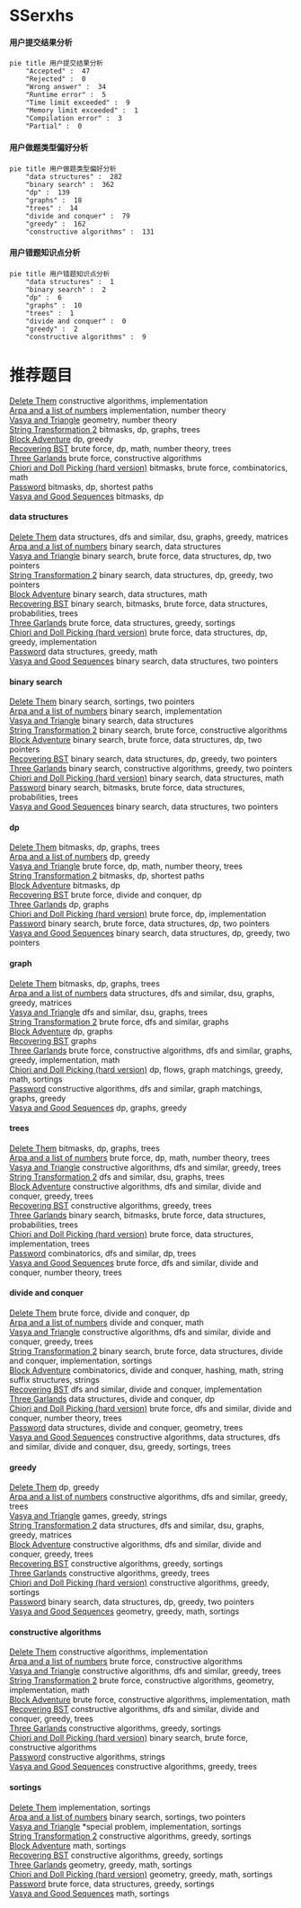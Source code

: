 # SSerxhs
<!-- tabs:start -->
#### **用户提交结果分析**

```mermaid
pie title 用户提交结果分析
    "Accepted" :  47
    "Rejected" :  0
    "Wrong answer" :  34
    "Runtime error" :  5
    "Time limit exceeded" :  9
    "Memory limit exceeded" :  1
    "Compilation error" :  3
    "Partial" :  0
```
#### **用户做题类型偏好分析**

```mermaid
pie title 用户做题类型偏好分析
    "data structures" :  282
    "binary search" :  362
    "dp" :  139
    "graphs" :  18
    "trees" :  14
    "divide and conquer" :  79
    "greedy" :  162
    "constructive algorithms" :  131
```
#### **用户错题知识点分析**

```mermaid
pie title 用户错题知识点分析
    "data structures" :  1
    "binary search" :  2
    "dp" :  6
    "graphs" :  10
    "trees" :  1
    "divide and conquer" :  0
    "greedy" :  2
    "constructive algorithms" :  9
```
<!-- tabs:end -->
# 推荐题目
[Delete Them](http://codeforces.com/problemset/problem/730/H)		constructive algorithms,
                        implementation		  
[Arpa and a list of numbers](https://codeforces.com/contest/851/problem/D)		implementation,
                        number theory		  
[Vasya and Triangle](https://codeforces.com/contest/1058/problem/D)		geometry,
                        number theory		  
[String Transformation 2](http://codeforces.com/problemset/problem/1383/C)		bitmasks,
                        dp,
                        graphs,
                        trees		  
[Block Adventure](http://codeforces.com/problemset/problem/1200/B)		dp,
                        greedy		  
[Recovering BST](http://codeforces.com/problemset/problem/1025/D)		brute force,
                        dp,
                        math,
                        number theory,
                        trees		  
[Three Garlands](http://codeforces.com/problemset/problem/911/C)		brute force,
                        constructive algorithms		  
[Chiori and Doll Picking (hard version)](http://codeforces.com/problemset/problem/1336/E2)		bitmasks,
                        brute force,
                        combinatorics,
                        math		  
[Password](http://codeforces.com/problemset/problem/79/D)		bitmasks,
                        dp,
                        shortest paths		  
[Vasya and Good Sequences](https://codeforces.com/contest/1058/problem/E)		bitmasks,
                        dp		  
<!-- tabs:start -->
#### **data structures**
[Delete Them](http://codeforces.com/problemset/problem/1335/F)		data structures,
                        dfs and similar,
                        dsu,
                        graphs,
                        greedy,
                        matrices		  
[Arpa and a list of numbers](http://codeforces.com/problemset/problem/845/E)		binary search,
                        data structures		  
[Vasya and Triangle](http://codeforces.com/problemset/problem/1335/E1)		binary search,
                        brute force,
                        data structures,
                        dp,
                        two pointers		  
[String Transformation 2](http://codeforces.com/problemset/problem/1492/C)		binary search,
                        data structures,
                        dp,
                        greedy,
                        two pointers		  
[Block Adventure](http://codeforces.com/problemset/problem/1490/G)		binary search,
                        data structures,
                        math		  
[Recovering BST](http://codeforces.com/problemset/problem/1479/D)		binary search,
                        bitmasks,
                        brute force,
                        data structures,
                        probabilities,
                        trees		  
[Three Garlands](http://codeforces.com/problemset/problem/1497/A)		brute force,
                        data structures,
                        greedy,
                        sortings		  
[Chiori and Doll Picking (hard version)](http://codeforces.com/problemset/problem/1491/C)		brute force,
                        data structures,
                        dp,
                        greedy,
                        implementation		  
[Password](http://codeforces.com/problemset/problem/1492/B)		data structures,
                        greedy,
                        math		  
[Vasya and Good Sequences](http://codeforces.com/problemset/problem/1436/E)		binary search,
                        data structures,
                        two pointers		  
#### **binary search**
[Delete Them](http://codeforces.com/problemset/problem/1166/C)		binary search,
                        sortings,
                        two pointers		  
[Arpa and a list of numbers](http://codeforces.com/problemset/problem/474/B)		binary search,
                        implementation		  
[Vasya and Triangle](http://codeforces.com/problemset/problem/845/E)		binary search,
                        data structures		  
[String Transformation 2](http://codeforces.com/problemset/problem/938/C)		binary search,
                        brute force,
                        constructive algorithms		  
[Block Adventure](http://codeforces.com/problemset/problem/1335/E1)		binary search,
                        brute force,
                        data structures,
                        dp,
                        two pointers		  
[Recovering BST](http://codeforces.com/problemset/problem/1492/C)		binary search,
                        data structures,
                        dp,
                        greedy,
                        two pointers		  
[Three Garlands](http://codeforces.com/problemset/problem/1463/D)		binary search,
                        constructive algorithms,
                        greedy,
                        two pointers		  
[Chiori and Doll Picking (hard version)](http://codeforces.com/problemset/problem/1490/G)		binary search,
                        data structures,
                        math		  
[Password](http://codeforces.com/problemset/problem/1479/D)		binary search,
                        bitmasks,
                        brute force,
                        data structures,
                        probabilities,
                        trees		  
[Vasya and Good Sequences](http://codeforces.com/problemset/problem/1436/E)		binary search,
                        data structures,
                        two pointers		  
#### **dp**
[Delete Them](http://codeforces.com/problemset/problem/1383/C)		bitmasks,
                        dp,
                        graphs,
                        trees		  
[Arpa and a list of numbers](http://codeforces.com/problemset/problem/1200/B)		dp,
                        greedy		  
[Vasya and Triangle](http://codeforces.com/problemset/problem/1025/D)		brute force,
                        dp,
                        math,
                        number theory,
                        trees		  
[String Transformation 2](http://codeforces.com/problemset/problem/79/D)		bitmasks,
                        dp,
                        shortest paths		  
[Block Adventure](https://codeforces.com/contest/1058/problem/E)		bitmasks,
                        dp		  
[Recovering BST](http://codeforces.com/problemset/problem/372/B)		brute force,
                        divide and conquer,
                        dp		  
[Three Garlands](http://codeforces.com/problemset/problem/8/E)		dp,
                        graphs		  
[Chiori and Doll Picking (hard version)](http://codeforces.com/problemset/problem/1421/E)		brute force,
                        dp,
                        implementation		  
[Password](http://codeforces.com/problemset/problem/1335/E1)		binary search,
                        brute force,
                        data structures,
                        dp,
                        two pointers		  
[Vasya and Good Sequences](http://codeforces.com/problemset/problem/1492/C)		binary search,
                        data structures,
                        dp,
                        greedy,
                        two pointers		  
#### **graph**
[Delete Them](http://codeforces.com/problemset/problem/1383/C)		bitmasks,
                        dp,
                        graphs,
                        trees		  
[Arpa and a list of numbers](http://codeforces.com/problemset/problem/1335/F)		data structures,
                        dfs and similar,
                        dsu,
                        graphs,
                        greedy,
                        matrices		  
[Vasya and Triangle](http://codeforces.com/problemset/problem/652/E)		dfs and similar,
                        dsu,
                        graphs,
                        trees		  
[String Transformation 2](http://codeforces.com/problemset/problem/869/D)		brute force,
                        dfs and similar,
                        graphs		  
[Block Adventure](http://codeforces.com/problemset/problem/8/E)		dp,
                        graphs		  
[Recovering BST](http://codeforces.com/problemset/problem/600/F)		graphs		  
[Three Garlands](http://codeforces.com/problemset/problem/1487/C)		brute force,
                        constructive algorithms,
                        dfs and similar,
                        graphs,
                        greedy,
                        implementation,
                        math		  
[Chiori and Doll Picking (hard version)](http://codeforces.com/problemset/problem/1437/C)		dp,
                        flows,
                        graph matchings,
                        greedy,
                        math,
                        sortings		  
[Password](http://codeforces.com/problemset/problem/1470/D)		constructive algorithms,
                        dfs and similar,
                        graph matchings,
                        graphs,
                        greedy		  
[Vasya and Good Sequences](http://codeforces.com/problemset/problem/1476/C)		dp,
                        graphs,
                        greedy		  
#### **trees**
[Delete Them](http://codeforces.com/problemset/problem/1383/C)		bitmasks,
                        dp,
                        graphs,
                        trees		  
[Arpa and a list of numbers](http://codeforces.com/problemset/problem/1025/D)		brute force,
                        dp,
                        math,
                        number theory,
                        trees		  
[Vasya and Triangle](http://codeforces.com/problemset/problem/1092/E)		constructive algorithms,
                        dfs and similar,
                        greedy,
                        trees		  
[String Transformation 2](http://codeforces.com/problemset/problem/652/E)		dfs and similar,
                        dsu,
                        graphs,
                        trees		  
[Block Adventure](http://codeforces.com/problemset/problem/321/C)		constructive algorithms,
                        dfs and similar,
                        divide and conquer,
                        greedy,
                        trees		  
[Recovering BST](https://codeforces.com/contest/1246/problem/D)		constructive algorithms,
                        greedy,
                        trees		  
[Three Garlands](http://codeforces.com/problemset/problem/1479/D)		binary search,
                        bitmasks,
                        brute force,
                        data structures,
                        probabilities,
                        trees		  
[Chiori and Doll Picking (hard version)](http://codeforces.com/problemset/problem/1511/C)		brute force,
                        data structures,
                        implementation,
                        trees		  
[Password](http://codeforces.com/problemset/problem/1499/F)		combinatorics,
                        dfs and similar,
                        dp,
                        trees		  
[Vasya and Good Sequences](http://codeforces.com/problemset/problem/1491/E)		brute force,
                        dfs and similar,
                        divide and conquer,
                        number theory,
                        trees		  
#### **divide and conquer**
[Delete Them](http://codeforces.com/problemset/problem/372/B)		brute force,
                        divide and conquer,
                        dp		  
[Arpa and a list of numbers](http://codeforces.com/problemset/problem/117/D)		divide and conquer,
                        math		  
[Vasya and Triangle](http://codeforces.com/problemset/problem/321/C)		constructive algorithms,
                        dfs and similar,
                        divide and conquer,
                        greedy,
                        trees		  
[String Transformation 2](http://codeforces.com/problemset/problem/1461/D)		binary search,
                        brute force,
                        data structures,
                        divide and conquer,
                        implementation,
                        sortings		  
[Block Adventure](http://codeforces.com/problemset/problem/1466/G)		combinatorics,
                        divide and conquer,
                        hashing,
                        math,
                        string suffix structures,
                        strings		  
[Recovering BST](http://codeforces.com/problemset/problem/1490/D)		dfs and similar,
                        divide and conquer,
                        implementation		  
[Three Garlands](https://codeforces.com/contest/1483/problem/C)		data structures,
                        divide and conquer,
                        dp		  
[Chiori and Doll Picking (hard version)](http://codeforces.com/problemset/problem/1491/E)		brute force,
                        dfs and similar,
                        divide and conquer,
                        number theory,
                        trees		  
[Password](http://codeforces.com/problemset/problem/1303/G)		data structures,
                        divide and conquer,
                        geometry,
                        trees		  
[Vasya and Good Sequences](http://codeforces.com/problemset/problem/1494/D)		constructive algorithms,
                        data structures,
                        dfs and similar,
                        divide and conquer,
                        dsu,
                        greedy,
                        sortings,
                        trees		  
#### **greedy**
[Delete Them](http://codeforces.com/problemset/problem/1200/B)		dp,
                        greedy		  
[Arpa and a list of numbers](http://codeforces.com/problemset/problem/1092/E)		constructive algorithms,
                        dfs and similar,
                        greedy,
                        trees		  
[Vasya and Triangle](http://codeforces.com/problemset/problem/1220/C)		games,
                        greedy,
                        strings		  
[String Transformation 2](http://codeforces.com/problemset/problem/1335/F)		data structures,
                        dfs and similar,
                        dsu,
                        graphs,
                        greedy,
                        matrices		  
[Block Adventure](http://codeforces.com/problemset/problem/321/C)		constructive algorithms,
                        dfs and similar,
                        divide and conquer,
                        greedy,
                        trees		  
[Recovering BST](http://codeforces.com/problemset/problem/246/A)		constructive algorithms,
                        greedy,
                        sortings		  
[Three Garlands](https://codeforces.com/contest/1246/problem/D)		constructive algorithms,
                        greedy,
                        trees		  
[Chiori and Doll Picking (hard version)](https://codeforces.com/contest/1447/problem/C)		constructive algorithms,
                        greedy,
                        sortings		  
[Password](http://codeforces.com/problemset/problem/1492/C)		binary search,
                        data structures,
                        dp,
                        greedy,
                        two pointers		  
[Vasya and Good Sequences](https://codeforces.com/contest/1496/problem/C)		geometry,
                        greedy,
                        math,
                        sortings		  
#### **constructive algorithms**
[Delete Them](http://codeforces.com/problemset/problem/730/H)		constructive algorithms,
                        implementation		  
[Arpa and a list of numbers](http://codeforces.com/problemset/problem/911/C)		brute force,
                        constructive algorithms		  
[Vasya and Triangle](http://codeforces.com/problemset/problem/1092/E)		constructive algorithms,
                        dfs and similar,
                        greedy,
                        trees		  
[String Transformation 2](http://codeforces.com/problemset/problem/14/C)		brute force,
                        constructive algorithms,
                        geometry,
                        implementation,
                        math		  
[Block Adventure](http://codeforces.com/problemset/problem/761/A)		brute force,
                        constructive algorithms,
                        implementation,
                        math		  
[Recovering BST](http://codeforces.com/problemset/problem/321/C)		constructive algorithms,
                        dfs and similar,
                        divide and conquer,
                        greedy,
                        trees		  
[Three Garlands](http://codeforces.com/problemset/problem/246/A)		constructive algorithms,
                        greedy,
                        sortings		  
[Chiori and Doll Picking (hard version)](http://codeforces.com/problemset/problem/938/C)		binary search,
                        brute force,
                        constructive algorithms		  
[Password](http://codeforces.com/problemset/problem/1400/A)		constructive algorithms,
                        strings		  
[Vasya and Good Sequences](https://codeforces.com/contest/1246/problem/D)		constructive algorithms,
                        greedy,
                        trees		  
#### **sortings**
[Delete Them](http://codeforces.com/problemset/problem/864/A)		implementation,
                        sortings		  
[Arpa and a list of numbers](http://codeforces.com/problemset/problem/1166/C)		binary search,
                        sortings,
                        two pointers		  
[Vasya and Triangle](http://codeforces.com/problemset/problem/769/A)		*special problem,
                        implementation,
                        sortings		  
[String Transformation 2](http://codeforces.com/problemset/problem/246/A)		constructive algorithms,
                        greedy,
                        sortings		  
[Block Adventure](http://codeforces.com/problemset/problem/1420/A)		math,
                        sortings		  
[Recovering BST](https://codeforces.com/contest/1447/problem/C)		constructive algorithms,
                        greedy,
                        sortings		  
[Three Garlands](https://codeforces.com/contest/1496/problem/C)		geometry,
                        greedy,
                        math,
                        sortings		  
[Chiori and Doll Picking (hard version)](http://codeforces.com/problemset/problem/1495/A)		geometry,
                        greedy,
                        math,
                        sortings		  
[Password](http://codeforces.com/problemset/problem/1497/A)		brute force,
                        data structures,
                        greedy,
                        sortings		  
[Vasya and Good Sequences](http://codeforces.com/problemset/problem/1427/A)		math,
                        sortings		  
<!-- tabs:end -->
